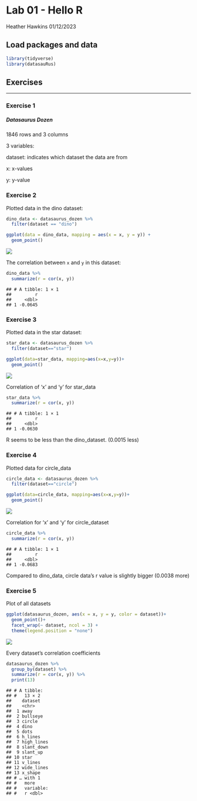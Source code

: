 Lab 01 - Hello R
================
Heather Hawkins
01/12/2023

## Load packages and data

``` r
library(tidyverse) 
library(datasauRus)
```

## Exercises

------------------------------------------------------------------------

### Exercise 1

##### Datasaurus Dozen

1846 rows and 3 columns

3 variables:

dataset: indicates which dataset the data are from

x: x-values

y: y-value

### Exercise 2

Plotted data in the dino dataset:

``` r
dino_data <- datasaurus_dozen %>%
  filter(dataset == "dino")

ggplot(data = dino_data, mapping = aes(x = x, y = y)) +
  geom_point()
```

![](lab-01-hello-r_files/figure-gfm/plot-dino-1.png)<!-- -->

The correlation between `x` and `y` in this dataset:

``` r
dino_data %>%
  summarize(r = cor(x, y))
```

    ## # A tibble: 1 × 1
    ##         r
    ##     <dbl>
    ## 1 -0.0645

### Exercise 3

Plotted data in the star dataset:

``` r
star_data <- datasaurus_dozen %>%
  filter(dataset=="star")

ggplot(data=star_data, mapping=aes(x=x,y=y))+
  geom_point()
```

![](lab-01-hello-r_files/figure-gfm/plot-star-1.png)<!-- -->

Correlation of ‘x’ and ‘y’ for star_data

``` r
star_data %>%
  summarize(r = cor(x, y))
```

    ## # A tibble: 1 × 1
    ##         r
    ##     <dbl>
    ## 1 -0.0630

R seems to be less than the dino_dataset. (0.0015 less)

### Exercise 4

Plotted data for circle_data

``` r
circle_data <- datasaurus_dozen %>%
  filter(dataset=="circle")

ggplot(data=circle_data, mapping=aes(x=x,y=y))+
  geom_point()
```

![](lab-01-hello-r_files/figure-gfm/plot-circle-1.png)<!-- -->

Correlation for ‘x’ and ‘y’ for circle_dataset

``` r
circle_data %>%
  summarize(r = cor(x, y))
```

    ## # A tibble: 1 × 1
    ##         r
    ##     <dbl>
    ## 1 -0.0683

Compared to dino_data, circle data’s r value is slightly bigger (0.0038
more)

### Exercise 5

Plot of all datasets

``` r
ggplot(datasaurus_dozen, aes(x = x, y = y, color = dataset))+
  geom_point()+
  facet_wrap(~ dataset, ncol = 3) +
  theme(legend.position = "none")
```

![](lab-01-hello-r_files/figure-gfm/all%20plots-1.png)<!-- -->

Every dataset’s correlation coefficients

``` r
datasaurus_dozen %>%
  group_by(dataset) %>%
  summarize(r = cor(x, y)) %>%
  print(13)
```

    ## # A tibble:
    ## #   13 × 2
    ##    dataset   
    ##    <chr>     
    ##  1 away      
    ##  2 bullseye  
    ##  3 circle    
    ##  4 dino      
    ##  5 dots      
    ##  6 h_lines   
    ##  7 high_lines
    ##  8 slant_down
    ##  9 slant_up  
    ## 10 star      
    ## 11 v_lines   
    ## 12 wide_lines
    ## 13 x_shape   
    ## # … with 1
    ## #   more
    ## #   variable:
    ## #   r <dbl>
